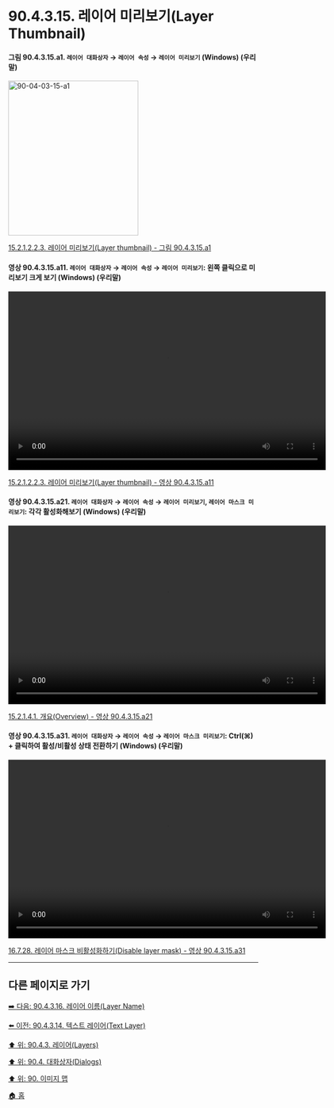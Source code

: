 # 90.4.3.15. 레이어 미리보기(Layer Thumbnail)

<a id="90-04-03-15-a1"></a>

#### 그림 90.4.3.15.a1. `레이어 대화상자` → `레이어 속성` → `레이어 미리보기` (Windows) (우리말)
<img width="262" height="312" alt="90-04-03-15-a1" src="https://github.com/wonder13662/gimp/assets/15767104/c45f1859-9374-43ed-8a4e-4755b02d45f3" />

[15.2.1.2.2.3. 레이어 미리보기(Layer thumbnail) - 그림 90.4.3.15.a1](./15-02-01-02-02-03-layer_thumbnail.md#90-04-03-15-a1)

<a id="90-04-03-15-a11"></a>

#### 영상 90.4.3.15.a11. `레이어 대화상자` → `레이어 속성` → `레이어 미리보기`: 왼쪽 클릭으로 미리보기 크게 보기 (Windows) (우리말)
<video controls="controls" width="640" height="360" src="https://github.com/wonder13662/gimp/assets/15767104/cd112409-d136-450d-9d26-0786f6eab2b5"></video>

[15.2.1.2.2.3. 레이어 미리보기(Layer thumbnail) - 영상 90.4.3.15.a11](./15-02-01-02-02-03-layer_thumbnail.md#90-04-03-15-a11)

<a id="90-04-03-15-a21"></a>

#### 영상 90.4.3.15.a21. `레이어 대화상자` → `레이어 속성` → `레이어 미리보기`, `레이어 마스크 미리보기`: 각각 활성화해보기 (Windows) (우리말)
<video controls="controls" width="640" height="360" src="https://github.com/wonder13662/gimp/assets/15767104/7cf842b0-42f3-4ea6-b739-ee77444a8712"></video>

[15.2.1.4.1. 개요(Overview) - 영상 90.4.3.15.a21](./15-02-01-04-01-overview.md#90-04-03-15-a21)

<a id="90-04-03-15-a31"></a>

#### 영상 90.4.3.15.a31. `레이어 대화상자` → `레이어 속성` → `레이어 마스크 미리보기`: Ctrl(⌘) + 클릭하여 활성/비활성 상태 전환하기 (Windows) (우리말)
<video controls="controls" width="640" height="360" src="https://github.com/user-attachments/assets/76e7f6bf-d2e9-4443-ad3c-83ef6bda321c"></video>

[16.7.28. 레이어 마스크 비활성화하기(Disable layer mask) - 영상 90.4.3.15.a31](./16-07-28-disable_layer_mask.md#90-04-03-15-a31)

***

## 다른 페이지로 가기

[➡️ 다음: 90.4.3.16. 레이어 이름(Layer Name)](./90-04-0003-016-layer_name.md)

[⬅️ 이전: 90.4.3.14. 텍스트 레이어(Text Layer)](./90-04-0003-014-text_layer.md)

[⬆️ 위: 90.4.3. 레이어(Layers)](./90-04-0003-000-layers.md)

[⬆️ 위: 90.4. 대화상자(Dialogs)](./90-04-0000-dialogs.md)

[⬆️ 위: 90. 이미지 맵](./90-00-image-map.md)

[🏠 홈](./00-home.md)
